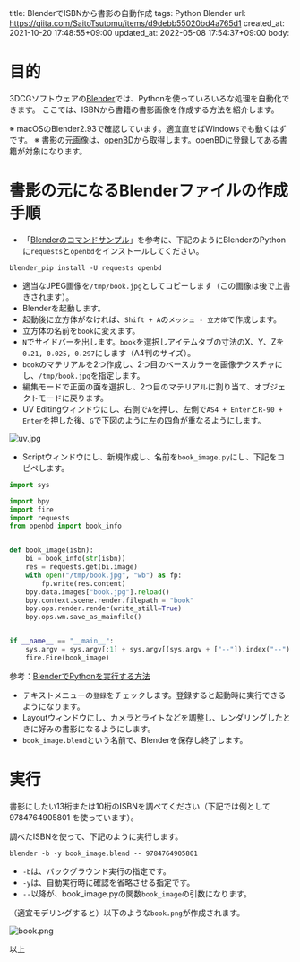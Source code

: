 title: BlenderでISBNから書影の自動作成
tags: Python Blender
url: https://qiita.com/SaitoTsutomu/items/d9debb55020bd4a765d1
created_at: 2021-10-20 17:48:55+09:00
updated_at: 2022-05-08 17:54:37+09:00
body:

# 目的

3DCGソフトウェアの[Blender](https://www.blender.org/)では、Pythonを使っていろいろな処理を自動化できます。
ここでは、ISBNから書籍の書影画像を作成する方法を紹介します。

※ macOSのBlender2.93で確認しています。適宜直せばWindowsでも動くはずです。
※ 書影の元画像は、[openBD](https://openbd.jp/)から取得します。openBDに登録してある書籍が対象になります。

# 書影の元になるBlenderファイルの作成手順

- 「[Blenderのコマンドサンプル](https://qiita.com/SaitoTsutomu/items/6b70367455f843a979b1)」を参考に、下記のようにBlenderのPythonに`requests`と`openbd`をインストールしてください。

```
blender_pip install -U requests openbd
```

- 適当なJPEG画像を`/tmp/book.jpg`としてコピーします（この画像は後で上書きされます）。
- Blenderを起動します。
- 起動後に立方体がなければ、`Shift + A`の`メッシュ - 立方体`で作成します。
- 立方体の名前を`book`に変えます。
- `N`でサイドバーを出します。`book`を選択しアイテムタブの寸法のX、Y、Zを`0.21, 0.025, 0.297`にします（A4判のサイズ）。
- `book`のマテリアルを2つ作成し、2つ目のベースカラーを画像テクスチャにし、`/tmp/book.jpg`を指定します。
- 編集モードで正面の面を選択し、2つ目のマテリアルに割り当て、オブジェクトモードに戻ります。
- UV Editingウィンドウにし、右側で`A`を押し、左側で`AS4 + Enter`と`R-90 + Enter`を押した後、`G`で下図のように左の四角が重なるようにします。

![uv.jpg](https://qiita-image-store.s3.ap-northeast-1.amazonaws.com/0/13955/072378a6-c70c-0c80-b3d3-9ad87d9027f1.jpeg)

- Scriptウィンドウにし、新規作成し、名前を`book_image.py`にし、下記をコピペします。

```py:book_image.py
import sys

import bpy
import fire
import requests
from openbd import book_info


def book_image(isbn):
    bi = book_info(str(isbn))
    res = requests.get(bi.image)
    with open("/tmp/book.jpg", "wb") as fp:
        fp.write(res.content)
    bpy.data.images["book.jpg"].reload()
    bpy.context.scene.render.filepath = "book"
    bpy.ops.render.render(write_still=True)
    bpy.ops.wm.save_as_mainfile()


if __name__ == "__main__":
    sys.argv = sys.argv[:1] + sys.argv[(sys.argv + ["--"]).index("--") + 1 :]
    fire.Fire(book_image)
```

参考：[BlenderでPythonを実行する方法](https://qiita.com/SaitoTsutomu/items/cec67381a8789b40e377)

- テキストメニューの`登録`をチェックします。登録すると起動時に実行できるようになります。
- Layoutウィンドウにし、カメラとライトなどを調整し、レンダリングしたときに好みの書影になるようにします。
- `book_image.blend`という名前で、Blenderを保存し終了します。

# 実行

書影にしたい13桁または10桁のISBNを調べてください（下記では例として 9784764905801 を使っています）。

調べたISBNを使って、下記のように実行します。

```
blender -b -y book_image.blend -- 9784764905801
```

- `-b`は、バックグラウンド実行の指定です。
- `-y`は、自動実行時に確認を省略させる指定です。
- `--`以降が、book_image.pyの関数`book_image`の引数になります。

（適宜モデリングすると）以下のような`book.png`が作成されます。

![book.png](https://qiita-image-store.s3.ap-northeast-1.amazonaws.com/0/13955/1fdd26e2-31b2-41d0-8d22-61386f07704e.png)


以上

